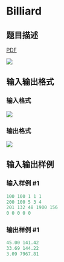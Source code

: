 # Billiard

## 题目描述

[problemUrl]: https://uva.onlinejudge.org/index.php?option=com_onlinejudge&Itemid=8&category=15&page=show_problem&problem=1328

[PDF](https://uva.onlinejudge.org/external/103/p10387.pdf)

![](https://cdn.luogu.com.cn/upload/vjudge_pic/UVA10387/2235eac19f6bca3999aec37163c3e4e0b95f9322.png)

## 输入输出格式

### 输入格式

![](https://cdn.luogu.com.cn/upload/vjudge_pic/UVA10387/ac1bf57093bd62e34efc59fc858fd40ad20f30d4.png)

### 输出格式

![](https://cdn.luogu.com.cn/upload/vjudge_pic/UVA10387/07e7eb15ca10314b9695dd61a7ea340c8b57e1df.png)

## 输入输出样例

### 输入样例 #1

```cpp
100 100 1 1 1
200 100 5 3 4
201 132 48 1900 156
0 0 0 0 0
```


### 输出样例 #1

```cpp
45.00 141.42
33.69 144.22
3.09 7967.81
```


